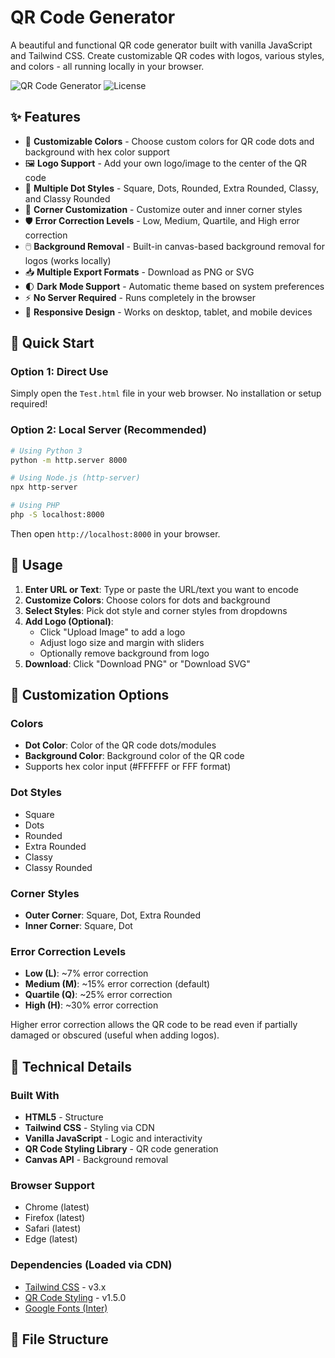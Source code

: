 # QR Code Generator

A beautiful and functional QR code generator built with vanilla JavaScript and Tailwind CSS. Create customizable QR codes with logos, various styles, and colors - all running locally in your browser.

![QR Code Generator](https://img.shields.io/badge/version-1.0.0-blue.svg)
![License](https://img.shields.io/badge/license-MIT-green.svg)

## ✨ Features

- 🎨 **Customizable Colors** - Choose custom colors for QR code dots and background with hex color support
- 🖼️ **Logo Support** - Add your own logo/image to the center of the QR code
- 🎯 **Multiple Dot Styles** - Square, Dots, Rounded, Extra Rounded, Classy, and Classy Rounded
- 🔲 **Corner Customization** - Customize outer and inner corner styles
- 🛡️ **Error Correction Levels** - Low, Medium, Quartile, and High error correction
- 🖱️ **Background Removal** - Built-in canvas-based background removal for logos (works locally)
- 📥 **Multiple Export Formats** - Download as PNG or SVG
- 🌓 **Dark Mode Support** - Automatic theme based on system preferences
- ⚡ **No Server Required** - Runs completely in the browser
- 📱 **Responsive Design** - Works on desktop, tablet, and mobile devices

## 🚀 Quick Start

### Option 1: Direct Use
Simply open the `Test.html` file in your web browser. No installation or setup required!

### Option 2: Local Server (Recommended)
```bash
# Using Python 3
python -m http.server 8000

# Using Node.js (http-server)
npx http-server

# Using PHP
php -S localhost:8000
```

Then open `http://localhost:8000` in your browser.

## 📖 Usage

1. **Enter URL or Text**: Type or paste the URL/text you want to encode
2. **Customize Colors**: Choose colors for dots and background
3. **Select Styles**: Pick dot style and corner styles from dropdowns
4. **Add Logo (Optional)**: 
   - Click "Upload Image" to add a logo
   - Adjust logo size and margin with sliders
   - Optionally remove background from logo
5. **Download**: Click "Download PNG" or "Download SVG"

## 🎨 Customization Options

### Colors
- **Dot Color**: Color of the QR code dots/modules
- **Background Color**: Background color of the QR code
- Supports hex color input (#FFFFFF or FFF format)

### Dot Styles
- Square
- Dots
- Rounded
- Extra Rounded
- Classy
- Classy Rounded

### Corner Styles
- **Outer Corner**: Square, Dot, Extra Rounded
- **Inner Corner**: Square, Dot

### Error Correction Levels
- **Low (L)**: ~7% error correction
- **Medium (M)**: ~15% error correction (default)
- **Quartile (Q)**: ~25% error correction
- **High (H)**: ~30% error correction

Higher error correction allows the QR code to be read even if partially damaged or obscured (useful when adding logos).

## 🔧 Technical Details

### Built With
- **HTML5** - Structure
- **Tailwind CSS** - Styling via CDN
- **Vanilla JavaScript** - Logic and interactivity
- **QR Code Styling Library** - QR code generation
- **Canvas API** - Background removal

### Browser Support
- Chrome (latest)
- Firefox (latest)
- Safari (latest)
- Edge (latest)

### Dependencies (Loaded via CDN)
- [Tailwind CSS](https://tailwindcss.com/) - v3.x
- [QR Code Styling](https://github.com/kozakdenys/qr-code-styling) - v1.5.0
- [Google Fonts (Inter)](https://fonts.google.com/specimen/Inter)

## 📁 File Structure

